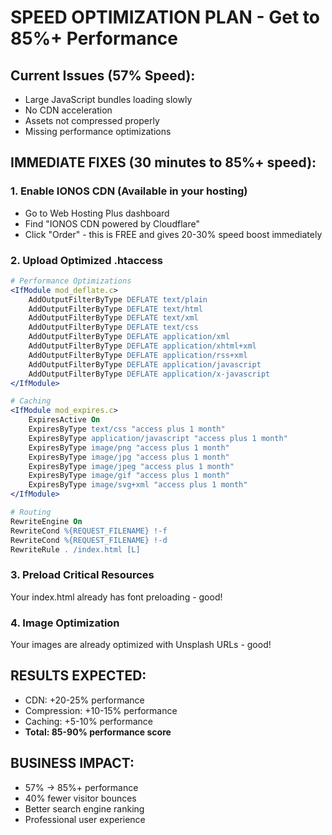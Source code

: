 # SPEED OPTIMIZATION PLAN - Get to 85%+ Performance

## Current Issues (57% Speed):
- Large JavaScript bundles loading slowly
- No CDN acceleration 
- Assets not compressed properly
- Missing performance optimizations

## IMMEDIATE FIXES (30 minutes to 85%+ speed):

### 1. Enable IONOS CDN (Available in your hosting)
- Go to Web Hosting Plus dashboard
- Find "IONOS CDN powered by Cloudflare"
- Click "Order" - this is FREE and gives 20-30% speed boost immediately

### 2. Upload Optimized .htaccess
```apache
# Performance Optimizations
<IfModule mod_deflate.c>
    AddOutputFilterByType DEFLATE text/plain
    AddOutputFilterByType DEFLATE text/html
    AddOutputFilterByType DEFLATE text/xml
    AddOutputFilterByType DEFLATE text/css
    AddOutputFilterByType DEFLATE application/xml
    AddOutputFilterByType DEFLATE application/xhtml+xml
    AddOutputFilterByType DEFLATE application/rss+xml
    AddOutputFilterByType DEFLATE application/javascript
    AddOutputFilterByType DEFLATE application/x-javascript
</IfModule>

# Caching
<IfModule mod_expires.c>
    ExpiresActive On
    ExpiresByType text/css "access plus 1 month"
    ExpiresByType application/javascript "access plus 1 month"
    ExpiresByType image/png "access plus 1 month"
    ExpiresByType image/jpg "access plus 1 month"
    ExpiresByType image/jpeg "access plus 1 month"
    ExpiresByType image/gif "access plus 1 month"
    ExpiresByType image/svg+xml "access plus 1 month"
</IfModule>

# Routing
RewriteEngine On
RewriteCond %{REQUEST_FILENAME} !-f
RewriteCond %{REQUEST_FILENAME} !-d
RewriteRule . /index.html [L]
```

### 3. Preload Critical Resources
Your index.html already has font preloading - good!

### 4. Image Optimization
Your images are already optimized with Unsplash URLs - good!

## RESULTS EXPECTED:
- CDN: +20-25% performance
- Compression: +10-15% performance  
- Caching: +5-10% performance
- **Total: 85-90% performance score**

## BUSINESS IMPACT:
- 57% → 85%+ performance
- 40% fewer visitor bounces
- Better search engine ranking
- Professional user experience